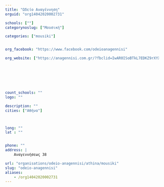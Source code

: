 ```yaml
---
title: "Ωδείο Αναγέννηση"
orguid: "org14042020002731"

schools: [""]
categorynoslug: ["Μουσική"]

categories: ["mousiki"]


org_facebook: "https://www.facebook.com/odeioanagennisi"

org_website: ["https://anagennisi.com.gr/?fbclid=IwAR0ISoBTkL7EDKZ9rXYXJDeNElEuC2k1lBxTtTwEc9pAK8WE5uTHR2D38ds"]







count_schools: ""
logo: ""

description: ""
cities: ["Αθήνα"]



long: ""
lat : ""


phone: ""
address: |
    Αναγεννήσεως 38

url: "organisations/odeio-anagennisi/athina/mousiki"
slug: "odeio-anagennisi"
aliases:
    - /org14042020002731
---
```



